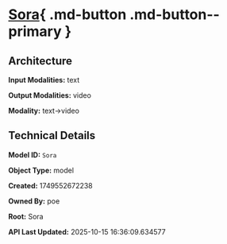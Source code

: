 # [Sora](https://poe.com/Sora){ .md-button .md-button--primary }

## Architecture

**Input Modalities:** text

**Output Modalities:** video

**Modality:** text->video


## Technical Details

**Model ID:** `Sora`

**Object Type:** model

**Created:** 1749552672238

**Owned By:** poe

**Root:** Sora

**API Last Updated:** 2025-10-15 16:36:09.634577
